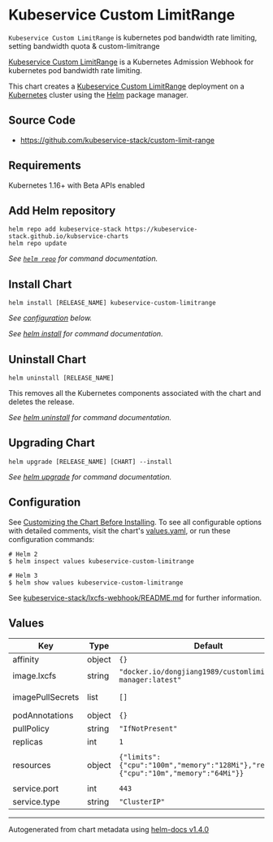 # Kubeservice Custom LimitRange

`Kubeservice Custom LimitRange` is kubernetes pod bandwidth rate limiting, setting bandwidth quota & custom-limitrange

[Kubeservice Custom LimitRange](https://github.com/kubeservice-stack/custom-limit-range) is a Kubernetes Admission Webhook for kubernetes pod bandwidth rate limiting.

This chart creates a [Kubeservice Custom LimitRange](https://github.com/kubeservice-stack/custom-limit-range) deployment on a [Kubernetes](http://kubernetes.io) cluster using the [Helm](https://helm.sh) package manager.

## Source Code

* <https://github.com/kubeservice-stack/custom-limit-range>

## Requirements

Kubernetes 1.16+ with Beta APIs enabled

## Add Helm repository

```console
helm repo add kubeservice-stack https://kubeservice-stack.github.io/kubservice-charts
helm repo update
```

_See [`helm repo`](https://helm.sh/docs/helm/helm_repo/) for command documentation._

## Install Chart

```console
helm install [RELEASE_NAME] kubeservice-custom-limitrange
```

_See [configuration](#configuration) below._

_See [helm install](https://helm.sh/docs/helm/helm_install/) for command documentation._

## Uninstall Chart

```console
helm uninstall [RELEASE_NAME]
```

This removes all the Kubernetes components associated with the chart and deletes the release.

_See [helm uninstall](https://helm.sh/docs/helm/helm_uninstall/) for command documentation._

## Upgrading Chart

```console
helm upgrade [RELEASE_NAME] [CHART] --install
```

_See [helm upgrade](https://helm.sh/docs/helm/helm_upgrade/) for command documentation._

## Configuration

See [Customizing the Chart Before Installing](https://helm.sh/docs/intro/using_helm/#customizing-the-chart-before-installing). To see all configurable options with detailed comments, visit the chart's [values.yaml](./values.yaml), or run these configuration commands:

```console
# Helm 2
$ helm inspect values kubeservice-custom-limitrange

# Helm 3
$ helm show values kubeservice-custom-limitrange
```

See [kubeservice-stack/lxcfs-webhook/README.md](https://github.com/kubeservice-stack/lxcfs-webhook) for further information.

## Values

| Key | Type | Default | Description |
|-----|------|---------|-------------|
| affinity | object | `{}` | Affinity to add to the controller Pods |
| image.lxcfs | string | `"docker.io/dongjiang1989/customlimitrange-manager:latest"` | deployment image |
| imagePullSecrets | list | `[]` | Reference to one or more secrets to be used when pulling images <https://
| podAnnotations | object | `{}` | Additional annotations to add to the controller Pods |
| pullPolicy | string | `"IfNotPresent"` | The image pull policy. |
| replicas | int | `1` | Number of replicas for the controller |
| resources | object | `{"limits":{"cpu":"100m","memory":"128Mi"},"requests":{"cpu":"10m","memory":"64Mi"}}` | Expects input structure as per specification <https://kubernetes.io/docs/reference/generated/kubernetes-api/v1.18/#resourcerequirements-v1-core> |
| service.port | int | `443` | Expose port for WebHook controller |
| service.type | string | `"ClusterIP"` | Service type to use |

----------------------------------------------
Autogenerated from chart metadata using [helm-docs v1.4.0](https://github.com/norwoodj/helm-docs/releases/v1.4.0)
